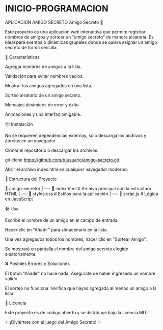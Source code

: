 # INICIO-PROGRAMACION
APLICACION AMIGO SECRETO 
Amigo Secreto 🎁

Este proyecto es una aplicación web interactiva que permite registrar nombres de amigos y sortear un "amigo secreto" de manera aleatoria. Es ideal para eventos o dinámicas grupales donde se quiera asignar un amigo secreto de forma sencilla.

🚀 Características

Agregar nombres de amigos a la lista.

Validación para evitar nombres vacíos.

Mostrar los amigos agregados en una lista.

Sorteo aleatorio de un amigo secreto.

Mensajes dinámicos de error y éxito.

Animaciones y una interfaz amigable.

📦 Instalación

No se requieren dependencias externas, solo descarga los archivos y ábrelos en un navegador.

Clonar el repositorio o descargar los archivos:

git clone https://github.com/tuusuario/amigo-secreto.git

Abrir el archivo index.html en cualquier navegador moderno.

📜 Estructura del Proyecto

📁 amigo-secreto/
│── 📄 index.html      # Archivo principal con la estructura HTML
│── 📄 styles.css      # Estilos para la aplicación
│── 📄 script.js       # Lógica en JavaScript

🛠️ Uso

Escribir el nombre de un amigo en el campo de entrada.

Hacer clic en "Añadir" para almacenarlo en la lista.

Una vez agregados todos los nombres, hacer clic en "Sortear Amigo".

Se mostrará en pantalla el nombre del amigo secreto elegido aleatoriamente.

❌ Posibles Errores y Soluciones

El botón "Añadir" no hace nada: Asegúrate de haber ingresado un nombre válido.

El sorteo no funciona: Verifica que hayas agregado al menos un amigo a la lista.

📜 Licencia

Este proyecto es de código abierto y se distribuye bajo la licencia MIT.

✨ ¡Diviértete con el juego del Amigo Secreto! ✨

